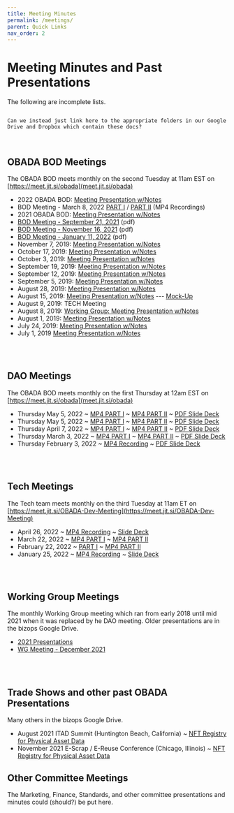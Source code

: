 ```yaml
--- 
title: Meeting Minutes
permalink: /meetings/
parent: Quick Links
nav_order: 2
---
```


# Meeting Minutes and Past Presentations
The following are incomplete lists. 

~~~ 

Can we instead just link here to the appropriate folders in our Google Drive and Dropbox which contain these docs?

~~~

<br>

## OBADA BOD Meetings
The OBADA BOD meets monthly on the second Tuesday at 11am EST on [https://meet.jit.si/obada](meet.jit.si/obada)

  + 2022 OBADA BOD: [Meeting Presentation w/Notes](https://drive.google.com/drive/folders/1HDTleDuylO-4s9SSnXsuzT_i4QTJEzlr?usp=sharing)
  + BOD Meeting - March 8, 2022 [PART I](https://www.dropbox.com/sh/e25de0g855x0w15/AAAKD2bV2dAl4W4EjS4Z0k8Ha/obada-bod%20on%202022-03-08%2017-07.mp4?dl=0) / [PART II](https://www.dropbox.com/sh/e25de0g855x0w15/AAD5UvgBH0IIf2xiJL8bSwOMa/obada-bod%20on%202022-03-08%2017-33.mp4?dl=0) (MP4 Recordings)
  + 2021 OBADA BOD: [Meeting Presentation w/Notes](https://drive.google.com/drive/folders/1u_VvpKaURcZ_kTz3QE_u_fJDnx5jVksM?usp=sharing)
+ [BOD Meeting - September 21, 2021](/presentations/2021/OBADA-BOD-Sep_21_21.pdf) (pdf)
+ [BOD Meeting - November 16, 2021](/presentations/2021/OBADA-BOD-Nov_16_21.pdf) (pdf)
+ [BOD Meeting - January 11, 2022](/presentations/2022/OBADA-BOD-Jan_11_22.pdf) (pdf)
 + November 7, 2019: [Meeting Presentation w/Notes](https://docs.google.com/presentation/d/1QMtDy43yBfMdiVE5itZAui_hHZM65Ai9Kzs4ULOM4zQ/edit?usp=sharing)
  + October 17, 2019: [Meeting Presentation w/Notes](https://docs.google.com/presentation/d/1j0VRM8VDldQDe9Zj97WF7PM4UBxb-lOFKAcXjDeIebo/edit?usp=sharing)
  + October 3, 2019: [Meeting Presentation w/Notes](https://docs.google.com/presentation/d/1tdErKB4IddL-fJQYAyqjIyPAEFMuw6fGufACInBsYkI/edit?usp=sharing)
  + September 19, 2019: [Meeting Presentation w/Notes](https://docs.google.com/presentation/d/1kTpKJXWgrtBaSahEk4O2R90UqhTdBwPv0tyUrp-bE5A/edit?usp=sharing)
  + September 12, 2019: [Meeting Presentation w/Notes](https://docs.google.com/presentation/d/1A2q84TJyO-xnbLdlZwu5FNZ7LUOxg8BfFnmjnHg2fFw/edit?usp=sharing)
  + September 5, 2019: [Meeting Presentation w/Notes](https://docs.google.com/presentation/d/13aJB1cDD_MwNVwIJSCh9hgighSzkWPKfkM-RONXuItk/edit?usp=sharing)
  + August 28, 2019:  [Meeting Presentation w/Notes](https://docs.google.com/presentation/d/1XScfHF2g4MAZucLASIe34qA2kHU61PFfiOsbowCwtTA/edit#slide=id.g34073a5aeb_0_11)
  + August 15, 2019:  [Meeting Presentation w/Notes](https://docs.google.com/presentation/d/18ZBNJ64l5vqFZS__GTxqUDQx4YeKhNTcvQVLaKKt-zA/edit#slide=id.g5ebbd0f555_0_346) --- [Mock-Up](https://app.moqups.com/TSPQzikset/view/page/aa9df7b72)
  + August 9, 2019:  TECH Meeting
  + August 8, 2019:  [Working Group: Meeting Presentation w/Notes](https://docs.google.com/presentation/d/1Cnp2vp66gMfBv7myVYVTLYTiVC61wHuwqF_-cLHIXT4/edit)
  + August 1, 2019:  [Meeting Presentation w/Notes](https://docs.google.com/presentation/d/1o3jMcZFNCgo02bVt90zAE4jUaYXUcJjpybPUUIBG--Y/edit?usp=sharing)
  + July 24, 2019:  [Meeting Presentation w/Notes](https://docs.google.com/presentation/d/1dc5HZUkFshlYlDi5vdlV8d_mtNbGI7K_Sqb06uAUqi8/edit#slide=id.g5da697657d_0_97)  
  + July 1, 2019  [Meeting Presentation w/Notes](https://docs.google.com/presentation/d/1uJCPaoYVRO-CrCgkgR68d_gIyH9ajItj5xM4nbVCCJc/mobilepresent?slide=id.g5d618b7951_0_1025) 

<br><br>


## DAO Meetings
The OBADA BOD meets monthly on the first Thursday at 12am EST on [https://meet.jit.si/obada](meet.jit.si/obada)

* Thursday May 5, 2022 
~ [MP4 PART I](https://www.dropbox.com/s/9anijph0zpfatzb/obada%20on%202022-05-05%2017-04.mp4?dl=0) 
~ [MP4 PART II](https://www.dropbox.com/s/cadnp091wy4iqei/obada%20on%202022-05-05%2017-40.mp4?dl=0) 
~ [PDF Slide Deck](/dao/presentations/2022/OBADA%20DAO%20Meeting%2005.05.22.pdf) 
* Thursday May 5, 2022
~ [MP4 PART I](https://www.dropbox.com/s/9anijph0zpfatzb/obada%20on%202022-05-05%2017-04.mp4?dl=0) 
~ [MP4 PART II](https://www.dropbox.com/s/cadnp091wy4iqei/obada%20on%202022-05-05%2017-40.mp4?dl=0)
~ [PDF Slide Deck](/dao/presentations/2022/OBADA%20DAO%20Meeting%2005.05.22.pdf)
* Thursday April 7, 2022
~ [MP4 PART I](https://www.dropbox.com/s/a6i4lqpqrrg1o5m/obada%20on%202022-04-07%2017-07.mp4?dl=0)
~ [MP4 PART II](https://www.dropbox.com/s/xoflinqtus0y57t/obada%20on%202022-04-07%2017-23.mp4?dl=0)
~ [PDF Slide Deck](/dao/presentations/2022/OBADA%20DAO%20Meeting%2004.07.22%20-%20Final.pdf)
* Thursday March 3, 2022
~ [MP4 PART I](https://www.dropbox.com/sh/e25de0g855x0w15/AABpiceuTu7Gwp_nbdEvpFuPa/obada%20dao%20on%202022-03-03%2018-02.mp4?dl=0)
~ [MP4 PART II](https://www.dropbox.com/sh/e25de0g855x0w15/AABJhxM90LWHfSEgFfZ184Vua/obada%20dao%20on%202022-03-03%2018-33.mp4?dl=0)
~ [PDF Slide Deck](/dao/presentations/2022/OBADA-DAO-Mar_3_22.pdf)
* Thursday February 3, 2022 
~ [MP4 Recording](https://www.dropbox.com/s/8ucrhchmu86pgzu/obada%20on%202022-02-03%2018-29.mp4?dl=0)
~ [PDF Slide Deck](/dao/presentations/2022/OBADA-DAO-Feb_3_22.pdf)

<br><br>
    
## Tech Meetings
The Tech team meets monthly on the third Tuesday at 11am ET on [https://meet.jit.si/OBADA-Dev-Meeting](https://meet.jit.si/OBADA-Dev-Meeting)
* April 26, 2022
~ [MP4 Recording](https://www.dropbox.com/s/zteujf5ji52yxer/obada-dev-meeting%20on%202022-04-26%2016-07.mp4?dl=0)
~ [Slide Deck](https://docs.google.com/presentation/d/1JspHrOePm3rKQFHqVTOiVVX8ee57rVS8YIq0VblGbAA/edit?usp=sharing)
* March 22, 2022
~ [MP4 PART I](https://www.dropbox.com/s/792tde2lawcixts/obada-dev-meeting%20on%202022-03-22%2016-26.mp4?dl=0) 
~ [MP4 PART II](https://www.dropbox.com/s/ly5n30soixyntyi/obada-dev-meeting%20on%202022-03-22%2017-43.mp4?dl=0)
* February 22, 2022
~ [PART I](https://www.dropbox.com/s/p81264z2945wtvq/obada-dev-meeting%20on%202022-02-22%2016-57.mp4?dl=0) 
~ [MP4 PART II](https://www.dropbox.com/s/xidgfogniaj26ob/obada-dev-meeting%20on%202022-02-22%2017-03.mp4?dl=0)  
* January 25, 2022
~ [MP4 Recording](https://www.dropbox.com/s/s8knxu4t3zdjxeg/obada-dev-meeting%20on%202022-01-25%2017-44.mp4?dl=0)
~ [Slide Deck](https://docs.google.com/presentation/d/1NVTqhLU9jWVcviFmBoKg4nqxwnuyPivc2smyqeBZfT4/edit?usp=sharing)

<br><br>

## Working Group Meetings

The monthly Working Group meeting which ran from early 2018 until mid 2021 when it was replaced by he DAO meeting.   Older presentations are in the bizops Google Drive.

* [2021 Presentations](https://drive.google.com/drive/folders/1ZadjfhI-RsFLCp-MxpUaRv_UqSdwxA8s)
* [WG Meeting - December 2021](/presentations/2021/OBADA-WG-Dec2021.pdf) 

<br><br>

## Trade Shows and other past OBADA Presentations
Many others in the bizops Google Drive.

* August 2021 ITAD Summit (Huntington Beach, California) ~ [NFT Registry for Physical Asset Data](/presentations/2021/OBADA-ITAD-SUMMIT-Aug2021.pdf) 
* November 2021 E-Scrap / E-Reuse Conference (Chicago, Illinois) ~ [NFT Registry for Physical Asset Data](/presentations/2021/OBADA-EScrap-EReuse-Conf-Nov2021.pdf) 


## Other Committee Meetings
The Marketing, Finance, Standards, and other committee presentations and minutes could (should?) be put here.
